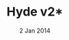 ---
# file: _projects/hyde-v2.md
layout:      project
title:       Hyde v2*
date:        2 Jan 2014
icon:        icon-github
# screenshot:
#   src:       /assets/img/projects/hy-img@0,25x.svg
#   srcset:
#     1920w:   /assets/img/projects/hy-img.svg
#     960w:    /assets/img/projects/hy-img@0,5x.svg
#     480w:    /assets/img/projects/hy-img@0,25x.svg
caption:     Hyde is a brazen two-column Jekyll theme.
description: >
  Hyde is a brazen two-column [Jekyll](http://jekyllrb.com) theme.
  It's based on [Poole](http://getpoole.com), the Jekyll butler.
links:
  - title:   Demo
    url:     http://hyde.getpoole.com
  - title:   Source
    url:     https://github.com/poole/hyde
featured:    false
---